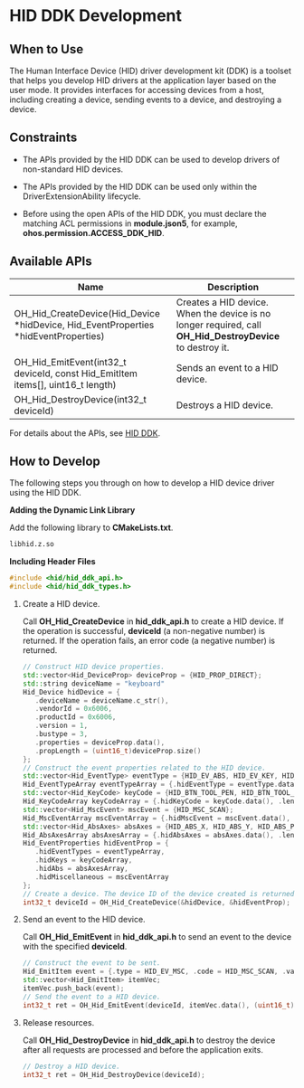 # HID DDK Development

## When to Use

The Human Interface Device (HID) driver development kit (DDK) is a toolset that helps you develop HID drivers at the application layer based on the user mode. It provides interfaces for accessing devices from a host, including creating a device, sending events to a device, and destroying a device.

## Constraints

* The APIs provided by the HID DDK can be used to develop drivers of non-standard HID devices.

* The APIs provided by the HID DDK can be used only within the DriverExtensionAbility lifecycle.

* Before using the open APIs of the HID DDK, you must declare the matching ACL permissions in **module.json5**, for example, **ohos.permission.ACCESS_DDK_HID**.

## Available APIs

| Name| Description|
| -------- | -------- |
| OH_Hid_CreateDevice(Hid_Device *hidDevice, Hid_EventProperties *hidEventProperties) | Creates a HID device. When the device is no longer required, call **OH_Hid_DestroyDevice** to destroy it.|
| OH_Hid_EmitEvent(int32_t deviceId, const Hid_EmitItem items[], uint16_t length) | Sends an event to a HID device.|
| OH_Hid_DestroyDevice(int32_t deviceId) | Destroys a HID device.|

For details about the APIs, see [HID DDK](../reference/apis-driverdevelopment-kit/_hid_ddk.md).

## How to Develop

The following steps you through on how to develop a HID device driver using the HID DDK.

**Adding the Dynamic Link Library**

Add the following library to **CMakeLists.txt**.
```txt
libhid.z.so
```

**Including Header Files**
```c++
#include <hid/hid_ddk_api.h>
#include <hid/hid_ddk_types.h>
```

1. Create a HID device.

    Call **OH_Hid_CreateDevice** in **hid_ddk_api.h** to create a HID device. If the operation is successful, **deviceId** (a non-negative number) is returned. If the operation fails, an error code (a negative number) is returned.

    ```c++
   // Construct HID device properties.
   std::vector<Hid_DeviceProp> deviceProp = {HID_PROP_DIRECT};
   std::string deviceName = "keyboard"
   Hid_Device hidDevice = {
       .deviceName = deviceName.c_str(), 
       .vendorId = 0x6006, 
       .productId = 0x6006, 
       .version = 1, 
       .bustype = 3,
       .properties = deviceProp.data(),
       .propLength = (uint16_t)deviceProp.size()
   };
   // Construct the event properties related to the HID device.
   std::vector<Hid_EventType> eventType = {HID_EV_ABS, HID_EV_KEY, HID_EV_SYN, HID_EV_MSC};
   Hid_EventTypeArray eventTypeArray = {.hidEventType = eventType.data(), .length = (uint16_t)eventType.size()};
   std::vector<Hid_KeyCode> keyCode = {HID_BTN_TOOL_PEN, HID_BTN_TOOL_RUBBER, HID_BTN_TOUCH, HID_BTN_STYLUS, HID_BTN_RIGHT};
   Hid_KeyCodeArray keyCodeArray = {.hidKeyCode = keyCode.data(), .length = (uint16_t)keyCode.size()};
   std::vector<Hid_MscEvent> mscEvent = {HID_MSC_SCAN};
   Hid_MscEventArray mscEventArray = {.hidMscEvent = mscEvent.data(), .length = (uint16_t)mscEvent.size()};
   std::vector<Hid_AbsAxes> absAxes = {HID_ABS_X, HID_ABS_Y, HID_ABS_PRESSURE};
   Hid_AbsAxesArray absAxesArray = {.hidAbsAxes = absAxes.data(), .length = (uint16_t)absAxes.size()};
   Hid_EventProperties hidEventProp = {
       .hidEventTypes = eventTypeArray,
       .hidKeys = keyCodeArray,
       .hidAbs = absAxesArray,
       .hidMiscellaneous = mscEventArray
    };
    // Create a device. The device ID of the device created is returned.
    int32_t deviceId = OH_Hid_CreateDevice(&hidDevice, &hidEventProp);
    ```

2. Send an event to the HID device.

    Call **OH_Hid_EmitEvent** in **hid_ddk_api.h** to send an event to the device with the specified **deviceId**.

    ```c++
    // Construct the event to be sent.
    Hid_EmitItem event = {.type = HID_EV_MSC, .code = HID_MSC_SCAN, .value = 0x000d0042};
    std::vector<Hid_EmitItem> itemVec;
    itemVec.push_back(event);
    // Send the event to a HID device.
    int32_t ret = OH_Hid_EmitEvent(deviceId, itemVec.data(), (uint16_t)itemVec.size());
    ```

3. Release resources.

    Call **OH_Hid_DestroyDevice** in **hid_ddk_api.h** to destroy the device after all requests are processed and before the application exits.

    ```c++
    // Destroy a HID device.
    int32_t ret = OH_Hid_DestroyDevice(deviceId);
    ```
